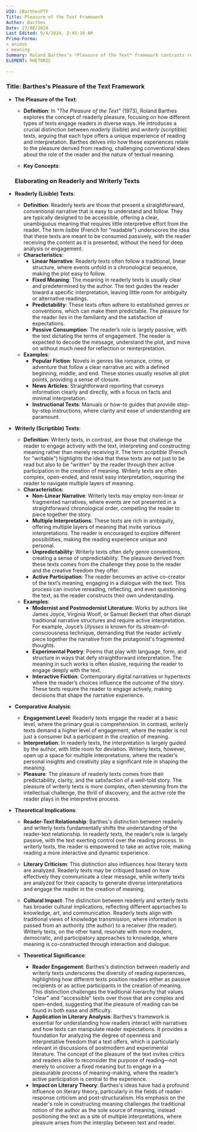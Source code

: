 ```yaml
---
UID: 2BarthesPTF
Title: Pleasure of the Text Framework
Author: Barthes
Date: 27/08/2024
Last Edited: 9/4/2024, 2:45:19 AM
Prima-Forma:
- animus
- meaning
Summary: Roland Barthes's *Pleasure of the Text* framework contrasts readerly texts, which are straightforward and passive, with writerly texts, which invite active reader participation in meaning-making. He explores how different types of texts offer diverse reading experiences, emphasizing the pleasure derived from both ease of understanding and the intellectual challenge of interpretation.
ELEMENT: RHETORIC
  
---
```

### Title: **Barthes's Pleasure of the Text Framework**

- **The Pleasure of the Text**:
  - **Definition**: In *"The Pleasure of the Text"* (1973), Roland Barthes explores the concept of readerly pleasure, focusing on how different types of texts engage readers in diverse ways. He introduces a crucial distinction between *readerly* (lisible) and *writerly* (scriptible) texts, arguing that each type offers a unique experience of reading and interpretation. Barthes delves into how these experiences relate to the pleasure derived from reading, challenging conventional ideas about the role of the reader and the nature of textual meaning.

  - **Key Concepts**:
  ### Elaborating on **Readerly** and **Writerly** Texts

- **Readerly (Lisible) Texts**:
  - **Definition**: Readerly texts are those that present a straightforward, conventional narrative that is easy to understand and follow. They are typically designed to be accessible, offering a clear, unambiguous meaning that requires little interpretive effort from the reader. The term *lisible* (French for "readable") underscores the idea that these texts are meant to be consumed passively, with the reader receiving the content as it is presented, without the need for deep analysis or engagement.
  - **Characteristics**:
    - **Linear Narrative**: Readerly texts often follow a traditional, linear structure, where events unfold in a chronological sequence, making the plot easy to follow.
    - **Fixed Meaning**: The meaning in readerly texts is usually clear and predetermined by the author. The text guides the reader toward a specific interpretation, leaving little room for ambiguity or alternative readings.
    - **Predictability**: These texts often adhere to established genres or conventions, which can make them predictable. The pleasure for the reader lies in the familiarity and the satisfaction of expectations.
    - **Passive Consumption**: The reader’s role is largely passive, with the text dictating the terms of engagement. The reader is expected to decode the message, understand the plot, and move on without much need for reflection or reinterpretation.
  - **Examples**:
    - **Popular Fiction**: Novels in genres like romance, crime, or adventure that follow a clear narrative arc with a defined beginning, middle, and end. These stories usually resolve all plot points, providing a sense of closure.
    - **News Articles**: Straightforward reporting that conveys information clearly and directly, with a focus on facts and minimal interpretation.
    - **Instructional Texts**: Manuals or how-to guides that provide step-by-step instructions, where clarity and ease of understanding are paramount.

- **Writerly (Scriptible) Texts**:
  - **Definition**: Writerly texts, in contrast, are those that challenge the reader to engage actively with the text, interpreting and constructing meaning rather than merely receiving it. The term *scriptible* (French for "writable") highlights the idea that these texts are not just to be read but also to be "written" by the reader through their active participation in the creation of meaning. Writerly texts are often complex, open-ended, and resist easy interpretation, requiring the reader to navigate multiple layers of meaning.
  - **Characteristics**:
    - **Non-Linear Narrative**: Writerly texts may employ non-linear or fragmented narratives, where events are not presented in a straightforward chronological order, compelling the reader to piece together the story.
    - **Multiple Interpretations**: These texts are rich in ambiguity, offering multiple layers of meaning that invite various interpretations. The reader is encouraged to explore different possibilities, making the reading experience unique and personal.
    - **Unpredictability**: Writerly texts often defy genre conventions, creating a sense of unpredictability. The pleasure derived from these texts comes from the challenge they pose to the reader and the creative freedom they offer.
    - **Active Participation**: The reader becomes an active co-creator of the text’s meaning, engaging in a dialogue with the text. This process can involve rereading, reflecting, and even questioning the text, as the reader constructs their own understanding.
  - **Examples**:
    - **Modernist and Postmodernist Literature**: Works by authors like James Joyce, Virginia Woolf, or Samuel Beckett that often disrupt traditional narrative structures and require active interpretation. For example, Joyce’s *Ulysses* is known for its stream-of-consciousness technique, demanding that the reader actively piece together the narrative from the protagonist's fragmented thoughts.
    - **Experimental Poetry**: Poems that play with language, form, and structure in ways that defy straightforward interpretation. The meaning in such works is often elusive, requiring the reader to engage deeply with the text.
    - **Interactive Fiction**: Contemporary digital narratives or hypertexts where the reader’s choices influence the outcome of the story. These texts require the reader to engage actively, making decisions that shape the narrative experience.

- **Comparative Analysis**:
  - **Engagement Level**: Readerly texts engage the reader at a basic level, where the primary goal is comprehension. In contrast, writerly texts demand a higher level of engagement, where the reader is not just a consumer but a participant in the creation of meaning.
  - **Interpretation**: In readerly texts, the interpretation is largely guided by the author, with little room for deviation. Writerly texts, however, open up a space for multiple interpretations, where the reader’s personal insights and creativity play a significant role in shaping the meaning.
  - **Pleasure**: The pleasure of readerly texts comes from their predictability, clarity, and the satisfaction of a well-told story. The pleasure of writerly texts is more complex, often stemming from the intellectual challenge, the thrill of discovery, and the active role the reader plays in the interpretive process.

- **Theoretical Implications**:
  - **Reader-Text Relationship**: Barthes's distinction between readerly and writerly texts fundamentally shifts the understanding of the reader-text relationship. In readerly texts, the reader’s role is largely passive, with the text exerting control over the reading process. In writerly texts, the reader is empowered to take an active role, making reading a more interactive and dynamic experience.
  - **Literary Criticism**: This distinction also influences how literary texts are analyzed. Readerly texts may be critiqued based on how effectively they communicate a clear message, while writerly texts are analyzed for their capacity to generate diverse interpretations and engage the reader in the creation of meaning.
  - **Cultural Impact**: The distinction between readerly and writerly texts has broader cultural implications, reflecting different approaches to knowledge, art, and communication. Readerly texts align with traditional views of knowledge transmission, where information is passed from an authority (the author) to a receiver (the reader). Writerly texts, on the other hand, resonate with more modern, democratic, and participatory approaches to knowledge, where meaning is co-constructed through interaction and dialogue.



  - **Theoretical Significance**:
    - **Reader Engagement**: Barthes's distinction between readerly and writerly texts underscores the diversity of reading experiences, highlighting how different texts position readers either as passive recipients or as active participants in the creation of meaning. This distinction challenges the traditional hierarchy that values "clear" and "accessible" texts over those that are complex and open-ended, suggesting that the pleasure of reading can be found in both ease and difficulty.
    - **Application in Literary Analysis**: Barthes's framework is essential for understanding how readers interact with narratives and how texts can manipulate reader expectations. It provides a foundation for analyzing the degree of openness and interpretative freedom that a text offers, which is particularly relevant in discussions of postmodern and experimental literature. The concept of the pleasure of the text invites critics and readers alike to reconsider the purpose of reading—not merely to uncover a fixed meaning but to engage in a pleasurable process of meaning-making, where the reader’s active participation is central to the experience.
    - **Impact on Literary Theory**: Barthes's ideas have had a profound influence on literary theory, particularly in the fields of reader-response criticism and post-structuralism. His emphasis on the reader's role in constructing meaning challenges the traditional notion of the author as the sole source of meaning, instead positioning the text as a site of multiple interpretations, where pleasure arises from the interplay between text and reader.